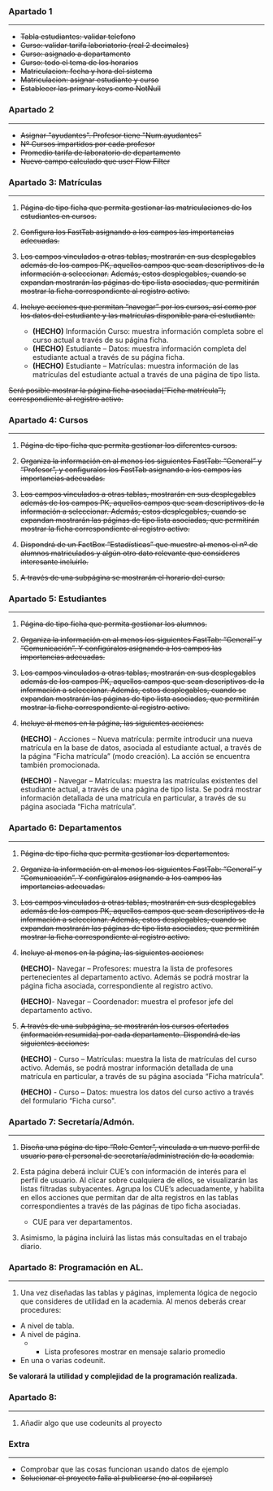 

### Apartado 1
- - -
- ~~Tabla estudiantes: validar telefono~~
- ~~Curso: validar tarifa laboriatorio (real 2 decimales)~~
- ~~Curso: asignado a departamento~~
- ~~Curso: todo el tema de los horarios~~
- ~~Matriculacion: fecha y hora del sistema~~
- ~~Matriculacion: asignar estudiante y curso~~
- ~~Establecer las primary keys como NotNull~~

### Apartado 2
- - -
- ~~Asignar "ayudantes". Profesor tiene "Num.ayudantes"~~
- ~~Nº Cursos impartidos por cada profesor~~
- ~~Promedio tarifa de laboratorio de departamento~~
- ~~Nuevo campo calculado que user Flow Filter~~

### Apartado 3: Matrículas 
- - -
1. ~~Página de tipo ficha que permita gestionar las matriculaciones de los estudiantes en cursos.~~

1. ~~Configura los FastTab asignando a los campos las importancias adecuadas.~~

1. ~~Los campos vinculados a otras tablas, mostrarán en sus desplegables además de los campos PK, aquellos campos que sean descriptivos de la información a seleccionar.~~
~~Además, estos desplegables, cuando se expandan mostrarán las páginas de tipo lista asociadas, que permitirán mostrar la ficha correspondiente al registro activo.~~

1. ~~Incluye acciones que permitan “navegar” por los cursos, así como por los datos del estudiante y las matrículas disponible para el estudiante.~~ 

    - **(HECHO)** Información Curso: muestra información completa sobre el curso actual a través de su página ficha.
    - **(HECHO)** Estudiante – Datos: muestra información completa del estudiante actual a través de su página ficha.
    - **(HECHO)** Estudiante – Matrículas: muestra información de las matrículas del estudiante actual a través de una página de tipo lista.

~~Será posible mostrar la página ficha asociada(“Ficha matrícula”), correspondiente al registro activo.~~

### Apartado 4: Cursos
- - -
1. ~~Página de tipo ficha que permita gestionar los diferentes cursos.~~

1. ~~Organiza la información en al menos los siguientes FastTab: “General” y “Profesor”, y configuralos los FastTab asignando a los campos las importancias adecuadas.~~

1. ~~Los campos vinculados a otras tablas, mostrarán en sus desplegables además de los campos PK, aquellos campos que sean descriptivos de la información a seleccionar. Además, estos desplegables, cuando se expandan mostrarán las páginas de tipo lista asociadas, que permitirán mostrar la ficha correspondiente al registro activo.~~

1. ~~Dispondrá de un FactBox “Estadísticas” que muestre al menos el nº de alumnos matriculados y algún otro dato relevante que consideres interesante incluirlo.~~

1. ~~A través de una subpágina se mostrarán el horario del curso.~~

### Apartado 5: Estudiantes
- - -
1. ~~Página de tipo ficha que permita gestionar los alumnos.~~

1. ~~Organiza la información en al menos los siguientes FastTab: “General” y “Comunicación”. Y configúralos asignando a los campos las importancias adecuadas.~~

1. ~~Los campos vinculados a otras tablas, mostrarán en sus desplegables además de los campos PK, aquellos campos que sean descriptivos de la información a seleccionar.                                           Además, estos desplegables, cuando se expandan mostrarán las páginas de tipo lista asociadas, que permitirán mostrar la ficha correspondiente al registro activo.~~

1. ~~Incluye al menos en la página, las siguientes acciones:~~

    **(HECHO)** - Acciones – Nueva matrícula: permite introducir una nueva matrícula en la base de datos, asociada al estudiante actual, a través de la página “Ficha matrícula” (modo creación). La acción se encuentra también promocionada.

    **(HECHO)** - Navegar – Matrículas: muestra las matrículas existentes del estudiante actual, a través
de una página de tipo lista.
Se podrá mostrar información detallada de una matrícula en particular, a través de su
página asociada “Ficha matrícula”.

### Apartado 6: Departamentos
- - -
1. ~~Página de tipo ficha que permita gestionar los departamentos.~~

1. ~~Organiza la información en al menos los siguientes FastTab: “General” y “Comunicación”. Y configúralos asignando a los campos las importancias adecuadas.~~

1. ~~Los campos vinculados a otras tablas, mostrarán en sus desplegables además de los campos PK, aquellos campos que sean descriptivos de la información a seleccionar. Además, estos desplegables, cuando se expandan mostrarán las páginas de tipo lista asociadas, que permitirán mostrar la ficha correspondiente al registro activo.~~

1. ~~Incluye al menos en la página, las siguientes acciones:~~

    **(HECHO)**- Navegar – Profesores: muestra la lista de profesores pertenecientes al departamento activo. Además se podrá mostrar la página ficha asociada, correspondiente al registro activo.

    **(HECHO)**- Navegar – Coordenador: muestra el profesor jefe del departamento activo.

1. ~~A través de una subpágina, se mostrarán los cursos ofertados (información resumida) por cada departamento. Dispondrá de las siguientes acciones:~~

    **(HECHO)** - Curso – Matrículas: muestra la lista de matrículas del curso activo. Además, se podrá mostrar información detallada de una matrícula en particular, a través de su página asociada “Ficha matrícula”. 

    **(HECHO)** - Curso – Datos: muestra los datos del curso activo a través del formulario “Ficha curso".

### Apartado 7: Secretaría/Admón. 
- - -
1. ~~Diseña una página de tipo “Role Center”, vinculada a un nuevo perfil de usuario para el personal de secretaría/administración de la academia.~~

1. Esta página deberá incluir CUE’s con información de interés para el perfil de usuario. Al clicar sobre cualquiera de ellos, se visualizarán las listas filtradas subyacentes. Agrupa los CUE’s adecuadamente, y habilita en ellos acciones que permitan dar de alta registros en las tablas correspondientes a través de las páginas de tipo ficha asociadas.

    - CUE para ver departamentos.

1. Asimismo, la página incluirá las listas más consultadas en el trabajo diario.

### Apartado 8: Programación en AL.
- - -
1. Una vez diseñadas las tablas y páginas, implementa lógica de negocio que consideres de utilidad en la academia.
 Al menos deberás crear procedures:
- A nivel de tabla.
- A nivel de página.
    - - Lista profesores mostrar en mensaje salario promedio
- En una o varias codeunit.

**Se valorará la utilidad y complejidad de la programación realizada.**


### Apartado 8:
- - -
1. Añadir algo que use codeunits al proyecto

### Extra
- - -
- Comprobar que las cosas funcionan usando datos de ejemplo
- ~~Solucionar el proyecto falla al publicarse (no al copilarse)~~